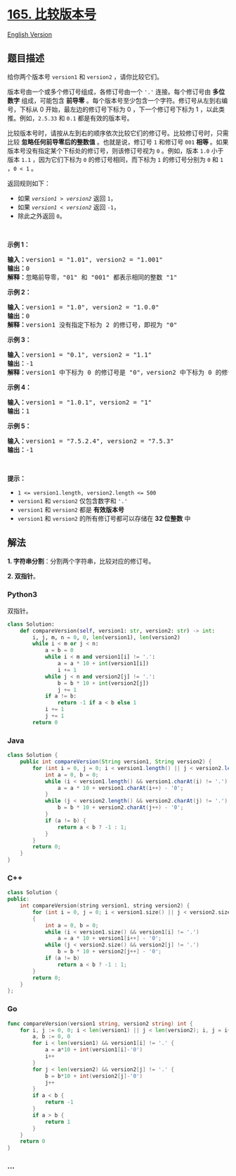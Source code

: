 # [165. 比较版本号](https://leetcode-cn.com/problems/compare-version-numbers)

[English Version](/solution/0100-0199/0165.Compare%20Version%20Numbers/README_EN.md)

## 题目描述

<!-- 这里写题目描述 -->

<p>给你两个版本号 <code>version1</code> 和 <code>version2</code> ，请你比较它们。</p>

<p>版本号由一个或多个修订号组成，各修订号由一个 <code>'.'</code> 连接。每个修订号由 <strong>多位数字</strong> 组成，可能包含 <strong>前导零</strong> 。每个版本号至少包含一个字符。修订号从左到右编号，下标从 0 开始，最左边的修订号下标为 0 ，下一个修订号下标为 1 ，以此类推。例如，<code>2.5.33</code> 和 <code>0.1</code> 都是有效的版本号。</p>

<p>比较版本号时，请按从左到右的顺序依次比较它们的修订号。比较修订号时，只需比较 <strong>忽略任何前导零后的整数值</strong> 。也就是说，修订号 <code>1</code> 和修订号 <code>001</code> <strong>相等 </strong>。如果版本号没有指定某个下标处的修订号，则该修订号视为 <code>0</code> 。例如，版本 <code>1.0</code> 小于版本 <code>1.1</code> ，因为它们下标为 <code>0</code> 的修订号相同，而下标为 <code>1</code> 的修订号分别为 <code>0</code> 和 <code>1</code> ，<code>0 < 1</code> 。</p>

<p>返回规则如下：</p>

<ul>
	<li>如果 <code><em>version1 </em>> <em>version2</em></code> 返回 <code>1</code>，</li>
	<li>如果 <code><em>version1 </em>< <em>version2</em></code> 返回 <code>-1</code>，</li>
	<li>除此之外返回 <code>0</code>。</li>
</ul>

<p> </p>

<p><strong>示例 1：</strong></p>

<pre>
<strong>输入：</strong>version1 = "1.01", version2 = "1.001"
<strong>输出：</strong>0
<strong>解释：</strong>忽略前导零，"01" 和 "001" 都表示相同的整数 "1"
</pre>

<p><strong>示例 2：</strong></p>

<pre>
<strong>输入：</strong>version1 = "1.0", version2 = "1.0.0"
<strong>输出：</strong>0
<strong>解释：</strong>version1 没有指定下标为 2 的修订号，即视为 "0"
</pre>

<p><strong>示例 3：</strong></p>

<pre>
<strong>输入：</strong>version1 = "0.1", version2 = "1.1"
<strong>输出：</strong>-1
<strong>解释：</strong>version1 中下标为 0 的修订号是 "0"，version2 中下标为 0 的修订号是 "1" 。0 < 1，所以 version1 < version2
</pre>

<p><strong>示例 4：</strong></p>

<pre>
<strong>输入：</strong>version1 = "1.0.1", version2 = "1"
<strong>输出：</strong>1
</pre>

<p><strong>示例 5：</strong></p>

<pre>
<strong>输入：</strong>version1 = "7.5.2.4", version2 = "7.5.3"
<strong>输出：</strong>-1
</pre>

<p> </p>

<p><strong>提示：</strong></p>

<ul>
	<li><code>1 <= version1.length, version2.length <= 500</code></li>
	<li><code>version1</code> 和 <code>version2</code> 仅包含数字和 <code>'.'</code></li>
	<li><code>version1</code> 和 <code>version2</code> 都是 <strong>有效版本号</strong></li>
	<li><code>version1</code> 和 <code>version2</code> 的所有修订号都可以存储在 <strong>32 位整数</strong> 中</li>
</ul>

## 解法

<!-- 这里可写通用的实现逻辑 -->

**1. 字符串分割**：分割两个字符串，比较对应的修订号。

**2. 双指针**。

<!-- tabs:start -->

### **Python3**

<!-- 这里可写当前语言的特殊实现逻辑 -->

双指针。

```python
class Solution:
    def compareVersion(self, version1: str, version2: str) -> int:
        i, j, m, n = 0, 0, len(version1), len(version2)
        while i < m or j < n:
            a = b = 0
            while i < m and version1[i] != '.':
                a = a * 10 + int(version1[i])
                i += 1
            while j < n and version2[j] != '.':
                b = b * 10 + int(version2[j])
                j += 1
            if a != b:
                return -1 if a < b else 1
            i += 1
            j += 1
        return 0
```

### **Java**

<!-- 这里可写当前语言的特殊实现逻辑 -->

```java
class Solution {
    public int compareVersion(String version1, String version2) {
        for (int i = 0, j = 0; i < version1.length() || j < version2.length(); ++i, ++j) {
            int a = 0, b = 0;
            while (i < version1.length() && version1.charAt(i) != '.') {
                a = a * 10 + version1.charAt(i++) - '0';
            }
            while (j < version2.length() && version2.charAt(j) != '.') {
                b = b * 10 + version2.charAt(j++) - '0';
            }
            if (a != b) {
                return a < b ? -1 : 1;
            }
        }
        return 0;
    }
}
```

### **C++**

```cpp
class Solution {
public:
    int compareVersion(string version1, string version2) {
        for (int i = 0, j = 0; i < version1.size() || j < version2.size(); ++i, ++j)
        {
            int a = 0, b = 0;
            while (i < version1.size() && version1[i] != '.')
                a = a * 10 + version1[i++] - '0';
            while (j < version2.size() && version2[j] != '.')
                b = b * 10 + version2[j++] - '0';
            if (a != b)
                return a < b ? -1 : 1;
        }
        return 0;
    }
};
```

### **Go**

```go
func compareVersion(version1 string, version2 string) int {
	for i, j := 0, 0; i < len(version1) || j < len(version2); i, j = i+1, j+1 {
		a, b := 0, 0
		for i < len(version1) && version1[i] != '.' {
			a = a*10 + int(version1[i]-'0')
			i++
		}
		for j < len(version2) && version2[j] != '.' {
			b = b*10 + int(version2[j]-'0')
			j++
		}
		if a < b {
			return -1
		}
		if a > b {
			return 1
		}
	}
	return 0
}
```

### **...**

```

```

<!-- tabs:end -->
